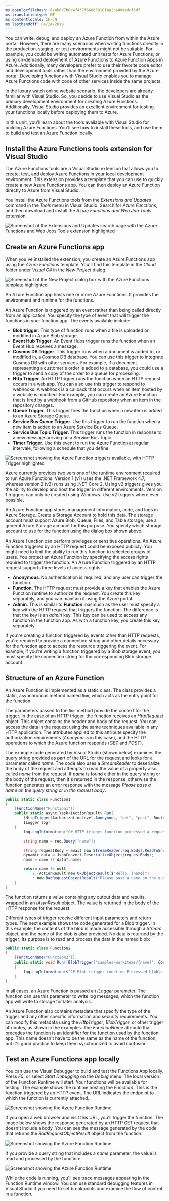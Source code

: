 ```yaml
---
ms.openlocfilehash: 6a4b0d7b0d4f437f66e63810faa2ca8d4edcf6df
ms.translationtype: MT
ms.contentlocale: zh-CN
ms.lasthandoff: 04/24/2019
---
```

You can write, debug, and deploy an Azure Function from within the Azure portal. However, there are many scenarios when writing functions directly in the production, staging, or test environments might not be suitable. For example, you could be writing automated unit tests for Azure Functions, or using on-demand deployment of Azure Functions to Azure Function Apps in Azure. Additionally, many developers prefer to use their favorite code editor and development tools rather than the environment provided by the Azure portal. Developing functions with Visual Studio enables you to manage Azure Functions code with code of other services inside the same projects.

In the luxury watch online website scenario, the developers are already familiar with Visual Studio. So, you decide to use Visual Studio as the primary development environment for creating Azure Functions. Additionally, Visual Studio provides an excellent environment for testing your functions locally before deploying them to Azure.

In this unit, you'll learn about the tools available with Visual Studio for building Azure Functions. You'll see how to install these tools, and use them to build and test an Azure Function locally.

## <a name="install-the-azure-functions-tools-extension-for-visual-studio"></a>Install the Azure Functions tools extension for Visual Studio

The Azure Functions tools are a Visual Studio extension that allows you to create, test, and deploy Azure Functions in your local development environment. This extension provides a template that you can use to quickly create a new Azure Functions app. You can then deploy an Azure Function directly to Azure from Visual Studio.

You install the Azure Functions tools from the *Extensions and Updates* command in the *Tools* menu in Visual Studio. Search for *Azure Functions*, and then download and install the *Azure Functions and Web Job Tools* extension.

![Screenshot of the Extensions and Updates search page with the Azure Functions and Web Jobs Tools extension highlighted](../media/2-azure-functions-and-web-jobs-extension.png)

## <a name="create-an-azure-functions-app"></a>Create an Azure Functions app

When you've installed the extension, you create an Azure Functions app using the *Azure Functions* template. You'll find this template in the *Cloud* folder under *Visual C#* in the *New Project* dialog.

![Screenshot of the New Project dialog box with the Azure Functions template highlighted](../media/2-create-project.png)

An Azure Function app hosts one or more Azure Functions. It provides the environment and runtime for the functions.

An Azure Function is triggered by an event rather than being called directly from an application. You specify the type of event that will trigger the functions in your function app. The events available include:

- **Blob trigger**. This type of function runs when a file is uploaded or modified in Azure Blob storage.
- **Event Hub Trigger**. An Event Hubs trigger runs the function when an Event Hub receives a message.
- **Cosmos DB Trigger**. This trigger runs when a document is added to, or modified in, a Cosmos DB database. You can use this trigger to integrate Cosmos DB with other services. For example, if a document representing a customer's order is added to a database, you could use a trigger to send a copy of the order to a queue for processing.
- **Http Trigger**. An HTTP trigger runs the function when an HTTP request occurs in a web app. You can also use this trigger to respond to webhooks. A webhook is a callback that occurs when an item hosted by a website is modified. For example, you can create an Azure Function that is fired by a webhook from a GitHub repository when an item in the repository changes.
- **Queue Trigger**. This trigger fires the function when a new item is added to an Azure Storage Queue.
- **Service Bus Queue Trigger**. Use this trigger to run the function when a new item is added to an Azure Service Bus Queue.
- **Service Bus Topic Trigger**. This trigger runs the function in response to a new message arriving on a Service Bus Topic.
- **Timer Trigger**. Use this event to run the Azure Function at regular intervale, following a schedule that you define.

![Screenshot showing the Azure Function triggers available, with HTTP Trigger highlighted](../media/2-function-triggers.png)

Azure currently provides two versions of the runtime environment required to run Azure Functions. Version 1 (v1) uses the .NET Framework 4.7, whereas version 2 (v2) runs using .NET Core 2. Using v2 triggers gives you the ability to develop and host the trigger in different environments. Version 1 triggers can only be created using Windows. Use v2 triggers where ever possible.

An Azure Function app stores management information, code, and logs in Azure Storage. Create a Storage Account to hold this data. The storage account must  support Azure Blob, Queue, Files, and Table storage; use a general Azure Storage account for this purpose. You specify which storage account to use for the function using the dialog box shown above.

An Azure Function can perform privileges or sensitive operations. An Azure Function triggered by an HTTP request could be exposed publicly. You might need to limit the ability to run this function to selected groups of users. You protect an Azure Function by specifying the access rights required to trigger the function. An Azure Function triggered by an HTTP request supports three levels of access rights:

- **Anonymous**. No authentication is required, and any user can trigger the function.
- **Function**. The HTTP request must provide a key that enables the Azure Function runtime to authorize the request. You create this key separately, and you can maintain it using the Azure portal.
- **Admin**. This is similar to **Function** inasmuch as the user must specify a key with the HTTP request that triggers the function. The difference is that the key is an *admin* key. This key can be used to access any function in the function app. As with a function key, you create this key separately.

If you're creating a function triggered by events other than HTTP requests, you're required to provide a connection string and other details necessary for the function app to access the resource triggering the event. For example, if you're writing a function triggered by a Blob storage event, you must specify the connection string for the corresponding Blob storage account.

## <a name="structure-of-an-azure-function"></a>Structure of an Azure Function

An Azure Function is implemented as a static class. The class provides a static, asynchronous method named `Run`, which acts as the entry point for the function.

The parameters passed to the `Run` method provide the context for the trigger. In the case of an HTTP trigger, the function receives an *HttpRequest* object. This object contains the header and body of the request. You can access the data in the request using the same techniques available in any HTTP application. The attributes applied to this attribute specify the authorization requirements (*Anonymous* in this case), and the HTTP operations to which the Azure function responds (*GET* and *POST*).

The example code generated by Visual Studio (shown below) examines the query string provided as part of the URL for the request and looks for a parameter called *name*. The code also uses a *StreamReader* to deserialize the body of the request and attempts to read the value of a property also called *name* from the request. If *name* is found either in the query string or the body of the request, then it's returned in the response, otherwise the function generates an error response with the message *Please pass a name on the query string or in the request body*.

```csharp
public static class Function1
{
    [FunctionName("Function1")]
    public static async Task<IActionResult> Run(
        [HttpTrigger(AuthorizationLevel.Anonymous, "get", "post", Route = null)] HttpRequest req,
        ILogger log)
    {
        log.LogInformation("C# HTTP trigger function processed a request.");

        string name = req.Query["name"];

        string requestBody = await new StreamReader(req.Body).ReadToEndAsync();
        dynamic data = JsonConvert.DeserializeObject(requestBody);
        name = name ?? data?.name;

        return name != null
            ? (ActionResult)new OkObjectResult($"Hello, {name}")
            : new BadRequestObjectResult("Please pass a name on the query string or in the request body");
    }
}
```

The function returns a value containing any output data and results, wrapped in an *IAsynResult* object. The value is returned in the body of the HTTP response for the request.

Different types of trigger receive different input parameters and return types. The next example shows the code generated for a Blob trigger. In this example, the contents of the blob is made accessible through a *Stream* object, and the name of the blob is also provided. No data is returned by the trigger; its purpose is to read and process the data in the named blob:

```csharp
public static class Function2
{
    [FunctionName("Function2")]
    public static void Run([BlobTrigger("samples-workitems/{name}", Connection = "xxxxxxxxxxxxxxxxxxxxxxx")]Stream myBlob, string name, ILogger log)
    {
        log.LogInformation($"C# Blob trigger function Processed blob\n Name:{name} \n Size: {myBlob.Length} Bytes");
    }
}
```

In all cases, an Azure Function is passed an *ILogger* parameter. The function can use this parameter to write log messages, which the function app will write to storage for later analysis.

An Azure Function also contains metadata that specify the type of the trigger and any other specific information and security requirements. You can modify this metadata using the *HttpTrigger*, *BlobTrigger*, or other trigger attributes, as shown in the examples. The *FunctionName* attribute that precedes the function is an identifier for the function used by the function app. This name doesn't have to be the same as the name of the function, but it's good practice to keep them synchronized to avoid confusion.

## <a name="test-an-azure-functions-app-locally"></a>Test an Azure Functions app locally

You can use the Visual Debugger to build and test the Functions App locally. Press *F5*, or select *Start Debugging* on the *Debug* menu. The local version of the Function Runtime will start. Your functions will be available for testing. The example shows the runtime hosting the *Function1*. This is the function triggered by an HTTP event. The URL indicates the endpoint to which the function is currently attached.

![Screenshot showing the Azure Function Runtime](../media/2-function-runtime.png)

If you open a web browser and visit this URL, you'll trigger the function. The image below shows the response generated by an HTTP GET request that doesn't include a body. You can see the message generated by the code that returns the *BadRequestObjectResult* object from the function:

![Screenshot showing the Azure Function Runtime](../media/2-bad-request.png)

If you provide a query string that includes a *name* parameter, the value is read and processed by the function:

![Screenshot showing the Azure Function Runtime](../media/2-name-request.png)

While the code is running, you'll see trace messages appearing in the Function Runtime window. You can use standard debugging features in Visual Studio if you need to set breakpoints and examine the flow of control in a function.